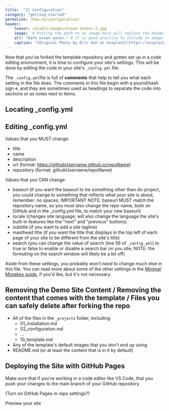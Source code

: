 ```yaml
---
title:  "2) Configuration"
category: "getting-started"
permalink: /how-to/configuration/
header:
    teaser: /assets/images/ocean-teaser-2.jpg 
    image:  # Putting the path to an image here will replace the header image.
    alt: "Dark ocean waves." # It is good practice to include an image desription as alt text.
    caption: "[Original Photo by Eric Han on Unsplash](https://unsplash.com/@madeyes)" # Put a caption for your image here. It will display in the bottom right corner of the image.
---
```


Now that you've forked the template repository and gotten set up in a code editing environment, it is time to configure your site's settings. This will be done by editing the code in your site's `_config.yml` file.

The `_config.yml`file is full of **comments** that help to tell you what each setting in the file does. The comments in this file begin with a pound/hash sign `#`, and they are sometimes used as headings to separate the code into sections or as notes next to items.

## Locating _config.yml

## Editing _config.yml
Values that you MUST change:
- title
- name
- description
- url (format: https://githubUsername.github.io/repoName)
- repository (format: githubUsername/repoName)

Values that you CAN change:
- baseurl (if you want the baseurl to be something other than ds-project, you could change to something that reflects what your site is about; remember: no spaces; IMPORTANT NOTE: baseurl MUST match the repository name, so you must also change the repo name, both on GitHub and in the _config.yml file, to match your new baseurl)
- locale (changes site language; will also change the language the site's built-in features like the "next" and "previous" buttons)
- subtitle (if you want to add a site tagline)
- masthead title (if you want the title that displays in the top left of each page of your site to be different from the site's title)
- search (you can change the value of search (line 56 of `_config.yml`) to true or false to enable or disable a search bar on you site; NOTE: the formating on the search window will likely be a bit off)

Aside from these settings, you probably won't *need* to change much else in this file. You can read more about some of the other settings in the [Minimal Mistakes guide](https://mmistakes.github.io/minimal-mistakes/docs/configuration/), if you'd like, but it's not necessary.

## Removing the Demo Site Content / Removing the content that comes with the template / Files you can safely delete after forking the repo

- All of the files in the `_projects` folder, including:
    - 01_installation.md
    - 02_configuration.md
    - ...
    - 10_template.md
- Any of the template's default images that you don't end up using
- README.md (or at least the content that is in it by default)

## Deploying the Site with GitHub Pages

Make sure that if you're working in a code editor like VS Code, that you push your changes to the main branch of your GitHub repository.

(Turn on GitHub Pages in repo settings?)

Preview your site